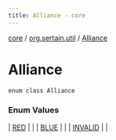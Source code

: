 ```yaml
---
title: Alliance - core
---
```


[core](../../index.md) / [org.sertain.util](../index.md) / [Alliance](.)

# Alliance

`enum class Alliance`

### Enum Values

| [RED](-r-e-d.md) |  |
| [BLUE](-b-l-u-e.md) |  |
| [INVALID](-i-n-v-a-l-i-d.md) |  |

